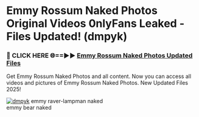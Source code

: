 # Emmy Rossum Naked Photos Original Videos 0nlyFans Leaked - Files Updated! (dmpyk)

<h3>🔴 CLICK HERE 🌐==►► <a href="https://tinyurl.com/yckcrads" rel="nofollow">Emmy Rossum Naked Photos Updated Files</a></h3>

Get Emmy Rossum Naked Photos and all content. Now you can access all videos and pictures of Emmy Rossum Naked Photos. New Updated Files 2025!

[![dmpyk](https://i.imgur.com/hpKpOFt.gif)](https://tinyurl.com/yckcrads)
emmy raver-lampman naked<br>
emmy bear naked